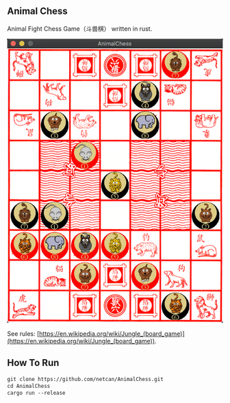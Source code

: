 ## Animal Chess
Animal Fight Chess Game（斗兽棋） written in rust.

![assets/animal_chess.png](assets/animal_chess.png)

See rules: [https://en.wikipedia.org/wiki/Jungle_(board_game)](https://en.wikipedia.org/wiki/Jungle_(board_game)).

## How To Run
```
git clone https://github.com/netcan/AnimalChess.git
cd AnimalChess
cargo run --release
```
